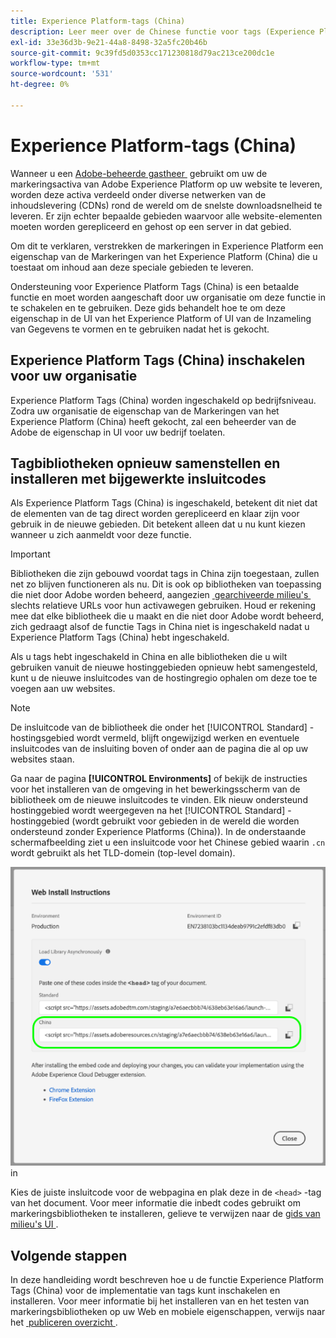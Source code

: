 ```yaml
---
title: Experience Platform-tags (China)
description: Leer meer over de Chinese functie voor tags (Experience Platform Tags) en hoe u deze kunt gebruiken om uw inhoud in meerdere geografische regio's te leveren.
exl-id: 33e36d3b-9e21-44a8-8498-32a5fc20b46b
source-git-commit: 9c39fd5d0353cc171230818d79ac213ce200dc1e
workflow-type: tm+mt
source-wordcount: '531'
ht-degree: 0%

---
```


# Experience Platform-tags (China)

Wanneer u een [&#x200B; Adobe-beheerde gastheer &#x200B;](./hosts/managed-by-adobe-host.md) gebruikt om uw de markeringsactiva van Adobe Experience Platform op uw website te leveren, worden deze activa verdeeld onder diverse netwerken van de inhoudslevering (CDNs) rond de wereld om de snelste downloadsnelheid te leveren. Er zijn echter bepaalde gebieden waarvoor alle website-elementen moeten worden gerepliceerd en gehost op een server in dat gebied.

Om dit te verklaren, verstrekken de markeringen in Experience Platform een eigenschap van de Markeringen van het Experience Platform (China) die u toestaat om inhoud aan deze speciale gebieden te leveren.

Ondersteuning voor Experience Platform Tags (China) is een betaalde functie en moet worden aangeschaft door uw organisatie om deze functie in te schakelen en te gebruiken. Deze gids behandelt hoe te om deze eigenschap in de UI van het Experience Platform of UI van de Inzameling van Gegevens te vormen en te gebruiken nadat het is gekocht.

## Experience Platform Tags (China) inschakelen voor uw organisatie

Experience Platform Tags (China) worden ingeschakeld op bedrijfsniveau. Zodra uw organisatie de eigenschap van de Markeringen van het Experience Platform (China) heeft gekocht, zal een beheerder van de Adobe de eigenschap in UI voor uw bedrijf toelaten.

## Tagbibliotheken opnieuw samenstellen en installeren met bijgewerkte insluitcodes

Als Experience Platform Tags (China) is ingeschakeld, betekent dit niet dat de elementen van de tag direct worden gerepliceerd en klaar zijn voor gebruik in de nieuwe gebieden. Dit betekent alleen dat u nu kunt kiezen wanneer u zich aanmeldt voor deze functie.

>[!IMPORTANT]
>
>Bibliotheken die zijn gebouwd voordat tags in China zijn toegestaan, zullen net zo blijven functioneren als nu. Dit is ook op bibliotheken van toepassing die niet door Adobe worden beheerd, aangezien [&#x200B; gearchiveerde milieu&#39;s &#x200B;](./environments.md#archive) slechts relatieve URLs voor hun activawegen gebruiken. Houd er rekening mee dat elke bibliotheek die u maakt en die niet door Adobe wordt beheerd, zich gedraagt alsof de functie Tags in China niet is ingeschakeld nadat u Experience Platform Tags (China) hebt ingeschakeld.

Als u tags hebt ingeschakeld in China en alle bibliotheken die u wilt gebruiken vanuit de nieuwe hostinggebieden opnieuw hebt samengesteld, kunt u de nieuwe insluitcodes van de hostingregio ophalen om deze toe te voegen aan uw websites.

>[!NOTE]
>
>De insluitcode van de bibliotheek die onder het [!UICONTROL Standard] -hostingsgebied wordt vermeld, blijft ongewijzigd werken en eventuele insluitcodes van de insluiting boven of onder aan de pagina die al op uw websites staan.

Ga naar de pagina **[!UICONTROL Environments]** of bekijk de instructies voor het installeren van de omgeving in het bewerkingsscherm van de bibliotheek om de nieuwe insluitcodes te vinden. Elk nieuw ondersteund hostinggebied wordt weergegeven na het [!UICONTROL Standard] -hostinggebied (wordt gebruikt voor gebieden in de wereld die worden ondersteund zonder Experience Platforms (China)). In de onderstaande schermafbeelding ziet u een insluitcode voor het Chinese gebied waarin `.cn` wordt gebruikt als het TLD-domein (top-level domain).

![&#x200B; bed code voor het gebied van China &#x200B;](../../images/ui/publishing/premium-cdn/embed-codes.png) in

Kies de juiste insluitcode voor de webpagina en plak deze in de `<head>` -tag van het document. Voor meer informatie die inbedt codes gebruikt om markeringsbibliotheken te installeren, gelieve te verwijzen naar de [&#x200B; gids van milieu&#39;s UI &#x200B;](./environments.md#installation).

## Volgende stappen

In deze handleiding wordt beschreven hoe u de functie Experience Platform Tags (China) voor de implementatie van tags kunt inschakelen en installeren. Voor meer informatie bij het installeren van en het testen van markeringsbibliotheken op uw Web en mobiele eigenschappen, verwijs naar het [&#x200B; publiceren overzicht &#x200B;](./overview.md).
